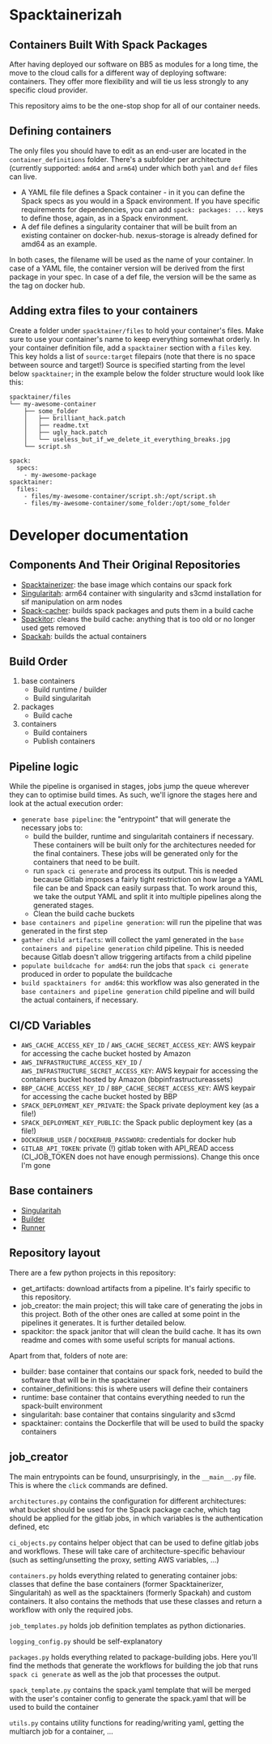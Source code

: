 # Spacktainerizah


## Containers Built With Spack Packages

After having deployed our software on BB5 as modules for a long time, the move to the cloud calls for a different way of deploying software: containers. They offer more flexibility and will tie us less strongly to any specific cloud provider.

This repository aims to be the one-stop shop for all of our container needs.

## Defining containers

The only files you should have to edit as an end-user are located in the `container_definitions` folder. There's a subfolder per architecture (currently supported: `amd64` and `arm64`) under which both `yaml` and `def` files can live.
* A YAML file file defines a Spack container - in it you can define the Spack specs as you would in a Spack environment. If you have specific requirements for dependencies, you can add `spack: packages: ...` keys to define those, again, as in a Spack environment.
* A def file defines a singularity container that will be built from an existing container on docker-hub. nexus-storage is already defined for amd64 as an example.

In both cases, the filename will be used as the name of your container. In case of a YAML file, the container version will be derived from the first package in your spec. In case of a def file, the version will be the same as the tag on docker hub.

## Adding extra files to your containers

Create a folder under `spacktainer/files` to hold your container's files. Make sure to use your container's name to keep everything somewhat orderly.
In your container definition file, add a `spacktainer` section with a `files` key. This key holds a list of `source:target` filepairs (note that there is no space between source and target!)
Source is specified starting from the level below `spacktainer`; in the example below the folder structure would look like this:

```
spacktainer/files
└── my-awesome-container
    ├── some_folder
    │   ├── brilliant_hack.patch
    │   ├── readme.txt
    │   ├── ugly_hack.patch
    │   └── useless_but_if_we_delete_it_everything_breaks.jpg
    └── script.sh

```

```
spack:
  specs:
    - my-awesome-package
spacktainer:
  files:
    - files/my-awesome-container/script.sh:/opt/script.sh
    - files/my-awesome-container/some_folder:/opt/some_folder
```

# Developer documentation

## Components And Their Original Repositories

* [Spacktainerizer](https://bbpgitlab.epfl.ch/hpc/spacktainerizer/): the base image which contains our spack fork
* [Singularitah](https://bbpgitlab.epfl.ch/hpc/personal/heeren/singularitah): arm64 container with singularity and s3cmd installation for sif manipulation on arm nodes
* [Spack-cacher](https://bbpgitlab.epfl.ch/hpc/spack-cacher): builds spack packages and puts them in a build cache
* [Spackitor](https://bbpgitlab.epfl.ch/hpc/spackitor): cleans the build cache: anything that is too old or no longer used gets removed
* [Spackah](https://bbpgitlab.epfl.ch/hpc/spackah): builds the actual containers

## Build Order

1. base containers
   * Build runtime / builder
   * Build singularitah
2. packages
   * Build cache
3. containers
   * Build containers
   * Publish containers

## Pipeline logic

While the pipeline is organised in stages, jobs jump the queue wherever they can to optimise build times. As such, we'll ignore the stages here and look at the actual execution order:
* `generate base pipeline`: the "entrypoint" that will generate the necessary jobs to:
    * build the builder, runtime and singularitah containers if necessary. These containers will be built only for the architectures needed for the final containers. These jobs will be generated only for the containers that need to be built.
    * run `spack ci generate` and process its output. This is needed because Gitlab imposes a fairly tight restriction on how large a YAML file can be and Spack can easily surpass that. To work around this, we take the output YAML and split it into multiple pipelines along the generated stages.
    * Clean the build cache buckets
* `base containers and pipeline generation`: will run the pipeline that was generated in the first step
* `gather child artifacts`: will collect the yaml generated in the `base containers and pipeline generation` child pipeline. This is needed because Gitlab doesn't allow triggering artifacts from a child pipeline
* `populate buildcache for amd64`: run the jobs that `spack ci generate` produced in order to populate the buildcache
* `build spacktainers for amd64`: this workflow was also generated in the `base containers and pipeline generation` child pipeline and will build the actual containers, if necessary.


## CI/CD Variables

* `AWS_CACHE_ACCESS_KEY_ID` / `AWS_CACHE_SECRET_ACCESS_KEY`: AWS keypair for accessing the cache bucket hosted by Amazon
* `AWS_INFRASTRUCTURE_ACCESS_KEY_ID` / `AWS_INFRASTRUCTURE_SECRET_ACCESS_KEY`: AWS keypair for accessing the containers bucket hosted by Amazon (bbpinfrastructureassets)
* `BBP_CACHE_ACCESS_KEY_ID` / `BBP_CACHE_SECRET_ACCESS_KEY`: AWS keypair for accessing the cache bucket hosted by BBP
* `SPACK_DEPLOYMENT_KEY_PRIVATE`: the Spack private deployment key (as a file!)
* `SPACK_DEPLOYMENT_KEY_PUBLIC`: the Spack public deployment key (as a file!)
* `DOCKERHUB_USER` / `DOCKERHUB_PASSWORD`: credentials for docker hub
* `GITLAB_API_TOKEN`: private (!) gitlab token with API_READ access (CI_JOB_TOKEN does not have enough permissions). Change this once I'm gone

## Base containers

* [Singularitah](bbpgitlab.epfl.ch:5050/hpc/spacktainerizah/singularitah)
* [Builder](bbpgitlab.epfl.ch:5050/hpc/spacktainerizah/builder)
* [Runner](bbpgitlab.epfl.ch:5050/hpc/spacktainerizah/runtime)

## Repository layout

There are a few python projects in this repository:

* get_artifacts: download artifacts from a pipeline. It's fairly specific to this repository.
* job_creator: the main project; this will take care of generating the jobs in this project. Both of the other ones are called at some point in the pipelines it generates. It is further detailed below.
* spackitor: the spack janitor that will clean the build cache. It has its own readme and comes with some useful scripts for manual actions.

Apart from that, folders of note are:

* builder: base container that contains our spack fork, needed to build the software that will be in the spacktainer
* container_definitions: this is where users will define their containers
* runtime: base container that contains everything needed to run the spack-built environment
* singularitah: base container that contains singularity and s3cmd
* spacktainer: contains the Dockerfile that will be used to build the spacky containers

## job_creator

The main entrypoints can be found, unsurprisingly, in the `__main__.py` file. This is where the `click` commands are defined.

`architectures.py` contains the configuration for different architectures: what bucket should be used for the Spack package cache, which tag should be applied for the gitlab jobs, in which variables is the authentication defined, etc

`ci_objects.py` contains helper object that can be used to define gitlab jobs and workflows. These will take care of architecture-specific behaviour (such as setting/unsetting the proxy, setting AWS variables, ...)

`containers.py` holds everything related to generating container jobs: classes that define the base containers (former Spacktainerizer, Singularitah) as well as the spacktainers (formerly Spackah) and custom containers. It also contains the methods that use these classes and return a workflow with only the required jobs.

`job_templates.py` holds job definition templates as python dictionaries.

`logging_config.py` should be self-explanatory

`packages.py` holds everything related to package-building jobs. Here you'll find the methods that generate the workflows for building the job that runs `spack ci generate` as well as the job that processes the output.

`spack_template.py` contains the spack.yaml template that will be merged with the user's container config to generate the spack.yaml that will be used to build the container

`utils.py` contains utility functions for reading/writing yaml, getting the multiarch job for a container, ...
